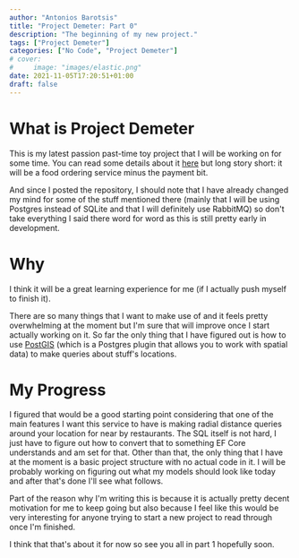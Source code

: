 ```yaml
---
author: "Antonios Barotsis"
title: "Project Demeter: Part 0"
description: "The beginning of my new project."
tags: ["Project Demeter"]
categories: ["No Code", "Project Demeter"]
# cover:
#     image: "images/elastic.png"
date: 2021-11-05T17:20:51+01:00
draft: false
---
```


# What is Project Demeter

This is my latest passion past-time toy project that I will be working on for some time. You can read some details about it
[here](https://github.com/AntoniosBarotsis/Demeter) but long story short: it will be a food ordering service minus the payment bit.

And since I posted the repository, I should note that I have already changed my mind for some of the stuff mentioned there
(mainly that I will be using Postgres instead of SQLite and that I will definitely use RabbitMQ) so don't take everything I said
there word for word as this is still pretty early in development.

# Why

I think it will be a great learning experience for me (if I actually push myself to finish it).

There are so many things that I want to make use of and it feels pretty overwhelming at the moment but I'm sure that will improve
once I start actually working on it. So far the only thing that I have figured out is how to use [PostGIS](https://postgis.net/)
(which is a Postgres plugin that allows you to work with spatial data) to make queries about stuff's locations.

# My Progress

I figured that would be a good starting point considering that one of the main features I want this service to have is making radial distance
queries around your location for near by restaurants. The SQL itself is not hard, I just have to figure out how to convert that to something EF Core
understands and am set for that. Other than that, the only thing that I have at the moment is a basic project structure with no actual code in it.
I will be probably working on figuring out what my models should look like today and after that's done I'll see what follows.

Part of the reason why I'm writing this is because it is actually pretty decent motivation for me to keep going but also because I feel like this
would be very interesting for anyone trying to start a new project to read through once I'm finished.

I think that that's about it for now so see you all in part 1 hopefully soon.
